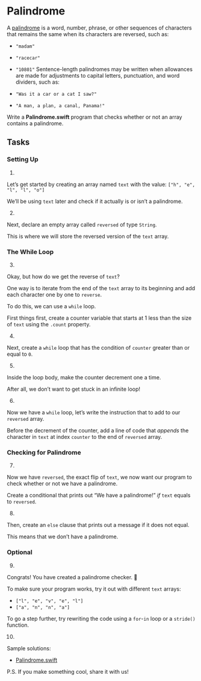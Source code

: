 # Palindrome

A [palindrome](https://en.wikipedia.org/wiki/Palindrome) is a word, number, phrase, or other sequences of characters that remains the same when its characters are reversed, such as:

- `"madam"`
- `"racecar"`
- `"10801"`
Sentence-length palindromes may be written when allowances are made for adjustments to capital letters, punctuation, and word dividers, such as:

- `"Was it a car or a cat I saw?"`
- `"A man, a plan, a canal, Panama!"`

Write a **Palindrome.swift** program that checks whether or not an array contains a palindrome.

## Tasks

### Setting Up

1. 
Let’s get started by creating an array named `text` with the value: `["h", "e", "l", "l", "o"]`

We’ll be using `text` later and check if it actually is or isn’t a palindrome.

2. 
Next, declare an empty array called `reversed` of type `String`.

This is where we will store the reversed version of the `text` array.

### The While Loop

3. 
Okay, but how do we get the reverse of `text`?

One way is to iterate from the end of the `text` array to its beginning and add each character one by one to `reverse`.

To do this, we can use a `while` loop.

First things first, create a counter variable that starts at 1 less than the size of `text` using the `.count` property.

4. 
Next, create a `while` loop that has the condition of `counter` greater than or equal to `0`.

5. 
Inside the loop body, make the counter decrement one a time.

After all, we don’t want to get stuck in an infinite loop!

6. 
Now we have a `while` loop, let’s write the instruction that to add to our `reversed` array.

Before the decrement of the counter, add a line of code that *appends* the character in `text` at index `counter` to the end of `reversed` array.

### Checking for Palindrome

7. 
Now we have `reversed`, the exact flip of `text`, we now want our program to check whether or not we have a palindrome.

Create a conditional that prints out “We have a palindrome!” *if* `text` equals to `reversed`.

8. 
Then, create an `else` clause that prints out a message if it does not equal.

This means that we don’t have a palindrome.

### Optional

9. 
Congrats! You have created a palindrome checker. 🥳

To make sure your program works, try it out with different `text` arrays:

- `["l", "e", "v", "e", "l"]`
- `["a", "n", "n", "a"]`

To go a step further, try rewriting the code using a `for`-`in` loop or a `stride()` function.

10. 
Sample solutions:

- [Palindrome.swift](https://github.com/Codecademy/learn-swift/blob/master/5-arrays-and-sets/palindrome/Palindrome.swift)

P.S. If you make something cool, share it with us!
